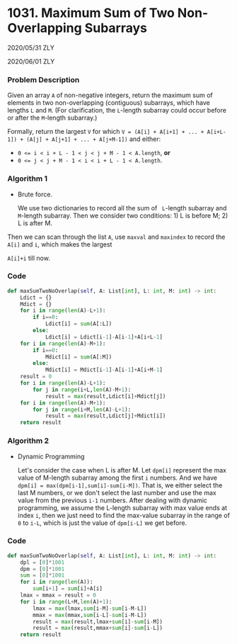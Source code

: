 # 1031. Maximum Sum of Two Non-Overlapping Subarrays

2020/05/31 ZLY

2020/06/01 ZLY

### Problem Description

Given an array `A` of non-negative integers, return the maximum sum of elements in two non-overlapping (contiguous) subarrays, which have lengths `L` and `M`. (For clarification, the `L`-length subarray could occur before or after the `M`-length subarray.)

Formally, return the largest `V` for which `V = (A[i] + A[i+1] + ... + A[i+L-1]) + (A[j] + A[j+1] + ... + A[j+M-1])` and either:

- `0 <= i < i + L - 1 < j < j + M - 1 < A.length`, **or**
- `0 <= j < j + M - 1 < i < i + L - 1 < A.length`.



### Algorithm 1

- Brute force.

  We use two dictionaries to record all the sum of ` L`-length subarray and `M`-length subarray. Then we consider two conditions: 1) L is before M; 2) L is after M.

Then we can scan through the list `A`, use `maxval` and `maxindex` to record the `A[i]` and `i`, which makes the largest 

`A[i]+i` till now.

### Code

```python
def maxSumTwoNoOverlap(self, A: List[int], L: int, M: int) -> int:
    Ldict = {}
    Mdict = {}
    for i in range(len(A)-L+1):
        if i==0:
            Ldict[i] = sum(A[:L])
        else:
            Ldict[i] = Ldict[i-1]-A[i-1]+A[i+L-1]
    for i in range(len(A)-M+1):
        if i==0:
            Mdict[i] = sum(A[:M])
        else:
            Mdict[i] = Mdict[i-1]-A[i-1]+A[i+M-1]
    result = 0
    for i in range(len(A)-L+1):
        for j in range(i+L,len(A)-M+1):
            result = max(result,Ldict[i]+Mdict[j])
    for i in range(len(A)-M+1):
        for j in range(i+M,len(A)-L+1):
            result = max(result,Ldict[j]+Mdict[i])
    return result
```



### Algorithm 2

- Dynamic Programming

  Let's consider the case when L is after M. Let `dpm[i]` represent the max value of M-length subarray among the first `i` numbers. And we have `dpm[i] = max(dpm[i-1],sum[i]-sum[i-M])`. That is, we either select the last M numbers, or we don't select the last number and use the max value from the previous `i-1` numbers. After dealing with dynamic programming, we assume the L-length subarray with max value ends at index `i`, then we just need to find the max-value subarray in the range of `0` to `i-L`, which is just the value of `dpm[i-L]` we get before.



### Code

```python
def maxSumTwoNoOverlap(self, A: List[int], L: int, M: int) -> int:
    dpl = [0]*1001
    dpm = [0]*1001
    sum = [0]*1001
    for i in range(len(A)):
        sum[i+1] = sum[i]+A[i]
    lmax = mmax = result = 0
    for i in range(L+M,len(A)+1):
        lmax = max(lmax,sum[i-M]-sum[i-M-L])
        mmax = max(mmax,sum[i-L]-sum[i-M-L])
        result = max(result,lmax+sum[i]-sum[i-M])
        result = max(result,mmax+sum[i]-sum[i-L])
    return result
```

